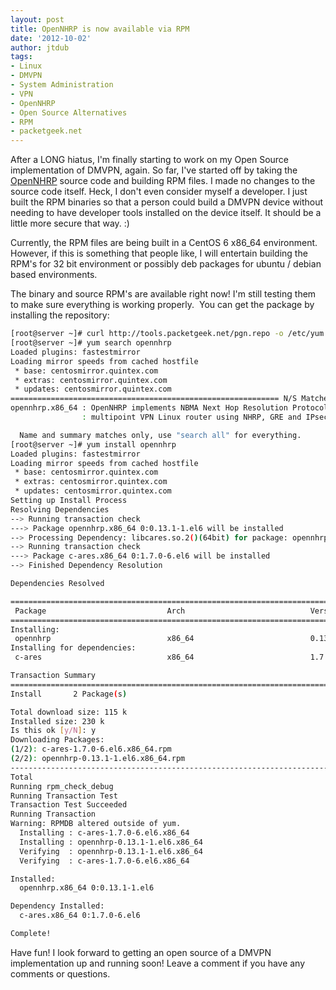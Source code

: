 ```yaml
---
layout: post
title: OpenNHRP is now available via RPM
date: '2012-10-02'
author: jtdub
tags:
- Linux
- DMVPN
- System Administration
- VPN
- OpenNHRP
- Open Source Alternatives
- RPM
- packetgeek.net
---
```


After a LONG hiatus, I'm finally starting to work on my Open Source implementation of DMVPN, again. So far, I've started off by taking the [OpenNHRP](http://sourceforge.net/projects/opennhrp/) source code and building RPM files. I made no changes to the source code itself. Heck, I don't even consider myself a developer. I just built the RPM binaries so that a person could build a DMVPN device without needing to have developer tools installed on the device itself. It should be a little more secure that way. :)

Currently, the RPM files are being built in a CentOS 6 x86_64 environment. However, if this is something that people like, I will entertain building the RPM's for 32 bit environment or possibly deb packages for ubuntu / debian based environments.

The binary and source RPM's are available right now! I'm still testing them to make sure everything is working properly.  You can get the package by installing the repository:

```bash
[root@server ~]# curl http://tools.packetgeek.net/pgn.repo -o /etc/yum.repos.d/pgn.repo
[root@server ~]# yum search opennhrp
Loaded plugins: fastestmirror
Loading mirror speeds from cached hostfile
 * base: centosmirror.quintex.com
 * extras: centosmirror.quintex.com
 * updates: centosmirror.quintex.com
============================================================ N/S Matched: opennhrp ============================================================
opennhrp.x86_64 : OpenNHRP implements NBMA Next Hop Resolution Protocol (as defined in RFC 2332). It makes it possible to create dynamic
                : multipoint VPN Linux router using NHRP, GRE and IPsec. It aims to be Cisco DMVPN compatible.

  Name and summary matches only, use "search all" for everything.
[root@server ~]# yum install opennhrp
Loaded plugins: fastestmirror
Loading mirror speeds from cached hostfile
 * base: centosmirror.quintex.com
 * extras: centosmirror.quintex.com
 * updates: centosmirror.quintex.com
Setting up Install Process
Resolving Dependencies
--> Running transaction check
---> Package opennhrp.x86_64 0:0.13.1-1.el6 will be installed
--> Processing Dependency: libcares.so.2()(64bit) for package: opennhrp-0.13.1-1.el6.x86_64
--> Running transaction check
---> Package c-ares.x86_64 0:1.7.0-6.el6 will be installed
--> Finished Dependency Resolution

Dependencies Resolved

===============================================================================================================================================
 Package                           Arch                            Version                                 Repository                     Size
===============================================================================================================================================
Installing:
 opennhrp                          x86_64                          0.13.1-1.el6                            pgn                            62 k
Installing for dependencies:
 c-ares                            x86_64                          1.7.0-6.el6                             base                           53 k

Transaction Summary
===============================================================================================================================================
Install       2 Package(s)

Total download size: 115 k
Installed size: 230 k
Is this ok [y/N]: y
Downloading Packages:
(1/2): c-ares-1.7.0-6.el6.x86_64.rpm                                                                                    |  53 kB     00:00     
(2/2): opennhrp-0.13.1-1.el6.x86_64.rpm                                                                                 |  62 kB     00:00     
-----------------------------------------------------------------------------------------------------------------------------------------------
Total                                                                                                          203 kB/s | 115 kB     00:00     
Running rpm_check_debug
Running Transaction Test
Transaction Test Succeeded
Running Transaction
Warning: RPMDB altered outside of yum.
  Installing : c-ares-1.7.0-6.el6.x86_64                                                                                                   1/2 
  Installing : opennhrp-0.13.1-1.el6.x86_64                                                                                                2/2 
  Verifying  : opennhrp-0.13.1-1.el6.x86_64                                                                                                1/2 
  Verifying  : c-ares-1.7.0-6.el6.x86_64                                                                                                   2/2 

Installed:
  opennhrp.x86_64 0:0.13.1-1.el6                                                                                                               

Dependency Installed:
  c-ares.x86_64 0:1.7.0-6.el6                                                                                                                  

Complete!
```

Have fun! I look forward to getting an open source of a DMVPN implementation up and running soon! Leave a comment if you have any comments or questions.
